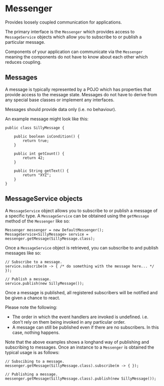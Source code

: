Messenger
=========

Provides loosely coupled communication for applications.

The primary interface is the `Messenger` which provides access to `MessageService` objects which allow you to subscribe to or publish a particular message.

Components of your application can communicate via the `Messenger` meaning the components do not have to know about each other which reduces coupling.

Messages
--------

A message is typically represented by a POJO which has properties that provide access to the message state. Messages do not have to derive from any special base classes or implement any interfaces.

Messages should provide data only (i.e. no behaviour).

An example message might look like this:

```
public class SillyMessage {

    public boolean isCondition() {
        return true;
    }
    
    public int getCount() {
        return 42;
    }
    
    public String getText() {
        return "XYZ";
    }
}
```

MessageService objects
--------------------

A `MessageService` object allows you to subscribe to or publish a message of a specific type. A `MessageService` can be obtained using the `getMessage` method of the `Messenger` like so:

```
Messenger messenger = new DefaultMessenger();
MessageService<SillyMessage> service = messenger.getMessage(SillyMessage.class);
```
Once a `MessageService` object is retrieved, you can subscribe to and publish messages like so:

```
// Subscribe to a message.
service.subscribe(m -> { /* do something with the message here... */ });

// Publish a message.
service.publish(new SillyMessage());
```

Once a message is published, all registered subscribers will be notified and be given a chance to react. 

Please note the following:

 - The order in which the event handlers are invoked is undefined. i.e. don't rely on them being invoked in any particular order.
 - A message can still be published even if there are no subscribers. In this case, nothing happens.
 
Note that the above examples shows a longhand way of publishing and subscribing to messages. Once an instance to a `Messenger` is obtained the typical usage is as follows:

```
// Subscibing to a message.
messenger.getMessage(SillyMessage.class).subscribe(m -> { });

// Publishing a message.
messenger.getMessage(SillyMessage.class).publish(new SillyMessage());

```
